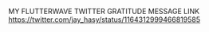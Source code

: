 MY FLUTTERWAVE TWITTER GRATITUDE MESSAGE LINK
https://twitter.com/jay_hasy/status/1164312999466819585
